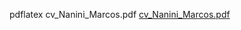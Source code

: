 pdflatex cv_Nanini_Marcos.pdf
[cv_Nanini_Marcos.pdf](https://github.com/user-attachments/files/19354943/cv_Nanini_Marcos.pdf)

